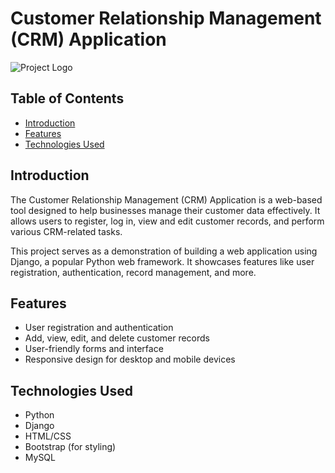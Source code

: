 # Customer Relationship Management (CRM) Application

![Project Logo](https://img.freepik.com/premium-vector/crm-icon-robotic-hand-customer-relationship-management-customer-service-relationship-concept-virtual-screen_127544-1154.jpg?w=826)

 <!-- Include a logo or image if you have one -->

## Table of Contents
- [Introduction](#introduction)
- [Features](#features)
- [Technologies Used](#technologies-used)



## Introduction
The Customer Relationship Management (CRM) Application is a web-based tool designed to help businesses manage their customer data effectively. It allows users to register, log in, view and edit customer records, and perform various CRM-related tasks.

This project serves as a demonstration of building a web application using Django, a popular Python web framework. It showcases features like user registration, authentication, record management, and more.

## Features
- User registration and authentication
- Add, view, edit, and delete customer records
- User-friendly forms and interface
- Responsive design for desktop and mobile devices

## Technologies Used
- Python
- Django
- HTML/CSS
- Bootstrap (for styling)
- MySQL
